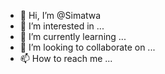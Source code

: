 - 👋 Hi, I’m @Simatwa
- 👀 I’m interested in ...
- 🌱 I’m currently learning ...
- 💞️ I’m looking to collaborate on ...
- 📫 How to reach me ...

<!---
Simatwa/Simatwa is a ✨ special ✨ repository because its `README.md` (this file) appears on your GitHub profile.
You can click the Preview link to take a look at your changes.
--->
